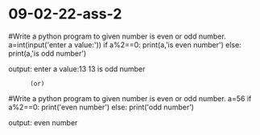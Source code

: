 # 09-02-22-ass-2
#Write a python program to given number is even or odd number.
a=int(input('enter a value:'))
if a%2==0:
    print(a,'is even number')
else:
    print(a,'is odd number')
    
output:
enter a value:13
13 is odd number
   
          (or)
          
 #Write a python program to given number is even or odd number.
a=56
if a%2==0:
    print('even number')
else:
    print('odd number')
    
 output:
 even number
